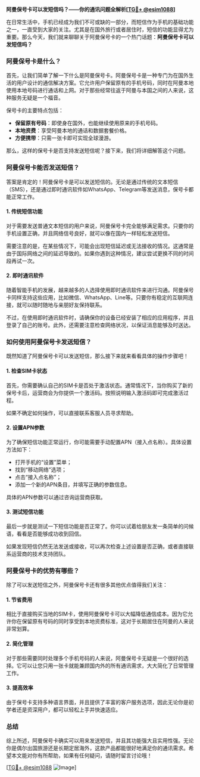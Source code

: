 **阿曼保号卡可以发短信吗？——你的通讯问题全解析[[TG💪+ @esim1088](https://t.me/s/esim1088)]**

在日常生活中，手机已经成为我们不可或缺的一部分，而短信作为手机的基础功能之一，一直受到大家的关注。尤其是在国外旅行或者居住时，短信的功能显得尤为重要。那么今天，我们就来聊聊关于阿曼保号卡的一个热门话题：**阿曼保号卡可以发短信吗？**

### 阿曼保号卡是什么？

首先，让我们简单了解一下什么是阿曼保号卡。阿曼保号卡是一种专门为在国外生活的用户设计的通信解决方案。它允许用户保留原有的手机号码，同时在阿曼本地使用本地号码进行通话和上网。对于那些经常往返于阿曼与本国之间的人来说，这种服务无疑是一个福音。

保号卡的主要特点包括：
- **保留原有号码**：即使身在国外，也能继续使用原来的手机号码。
- **本地资费**：享受阿曼本地的通话和数据套餐价格。
- **方便携带**：只需一张卡即可实现全球漫游。

那么，这样的保号卡是否支持发送短信呢？接下来，我们将详细解答这个问题。

### 阿曼保号卡能否发送短信？

答案是肯定的！阿曼保号卡是可以发送短信的。无论是通过传统的文本短信（SMS），还是通过即时通讯软件如WhatsApp、Telegram等发送消息，保号卡都能正常工作。

#### 1. 传统短信功能

对于需要发送普通文本短信的用户来说，阿曼保号卡完全能够满足需求。只要你的手机设置正确，并且网络信号良好，就可以像在国内一样轻松发送短信。

需要注意的是，在某些情况下，可能会出现短信延迟或无法接收的情况。这通常是由于国际网络之间的延迟导致的。如果你遇到这种情况，建议尝试更换不同的时间段再试一次。

#### 2. 即时通讯软件

随着智能手机的发展，越来越多的人选择使用即时通讯软件来进行沟通。阿曼保号卡同样支持这些应用，比如微信、WhatsApp、Line等。只要你有稳定的互联网连接，就可以随时随地与亲朋好友保持联系。

不过，在使用即时通讯软件时，请确保你的设备已经安装了相应的应用程序，并且登录了自己的账号。此外，还需要注意检查网络状况，以保证消息能够及时送达。

### 如何使用阿曼保号卡发送短信？

既然知道了阿曼保号卡可以发送短信，那么接下来就来看看具体的操作步骤吧！

#### 1. 检查SIM卡状态

首先，你需要确认自己的SIM卡是否处于激活状态。通常情况下，当你购买了新的保号卡后，运营商会为你提供一个激活码。按照说明输入激活码即可完成激活过程。

如果不确定如何操作，可以直接联系客服人员寻求帮助。

#### 2. 设置APN参数

为了确保短信功能正常运行，你可能需要手动配置APN（接入点名称）。具体设置方法如下：

- 打开手机的“设置”菜单；
- 找到“移动网络”选项；
- 点击“接入点名称”；
- 添加一个新的APN条目，并填写正确的参数信息。

具体的APN参数可以通过咨询运营商获取。

#### 3. 测试短信功能

最后一步就是测试一下短信功能是否正常了。你可以试着给朋友发一条简单的问候语，看看是否能够成功收到回信。

如果发现短信仍然无法发送或接收，可以再次检查上述设置是否正确，或者直接联系运营商的技术支持团队。

### 阿曼保号卡的优势有哪些？

除了可以发送短信之外，阿曼保号卡还有很多其他优点值得我们关注：

#### 1. 节省费用

相比于直接购买当地的SIM卡，使用阿曼保号卡可以大幅降低通信成本。因为它允许你在保留原有号码的同时享受到本地资费标准，这对于长期居住在阿曼的人来说非常划算。

#### 2. 简化管理

对于那些需要同时处理多个手机号码的人来说，阿曼保号卡无疑是一个很好的选择。它可以让您只用一张卡就能兼顾国内外的所有通讯需求，大大简化了日常管理工作。

#### 3. 提高效率

由于保号卡支持多种语言界面，并且提供了丰富的客户服务选项，因此无论你是初学者还是资深用户，都可以轻松上手并快速适应。

### 总结

综上所述，阿曼保号卡确实可以用来发送短信，并且其功能强大且实用性强。无论你是偶尔出国旅游还是长期定居海外，这款产品都能很好地满足你的通讯需求。希望本文能对你有所帮助，如果有任何疑问，请随时留言讨论哦！

[[TG💪+ @esim1088](https://t.me/s/esim1088) ![Image](https://i.postimg.cc/4NQfJmqS/Snipaste-2025-05-13-00-14-12.png)]
